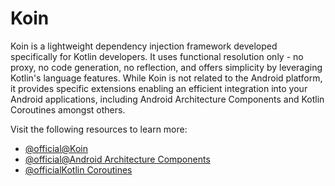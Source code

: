# Koin

Koin is a lightweight dependency injection framework developed specifically for Kotlin developers. It uses functional resolution only - no proxy, no code generation, no reflection, and offers simplicity by leveraging Kotlin's language features. While Koin is not related to the Android platform, it provides specific extensions enabling an efficient integration into your Android applications, including Android Architecture Components and Kotlin Coroutines amongst others.

Visit the following resources to learn more:

- [@official@Koin](https://insert-koin.io)
- [@official@Android Architecture Components](https://developer.android.com/topic/libraries/architecture/index.html)
- [@officialKotlin Coroutines](https://kotlinlang.org/docs/reference/coroutines-overview.html)
